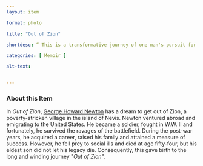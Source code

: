 ```yaml
--- 
layout: item 

format: photo 

title: "Out of Zion"

shortdesc: “ This is a transformative journey of one man's pursuit for a better life, spanning war, success, and ultimately, redemption." 

categories: [ Memoir ]

alt-text: 


--- 
```


### About this Item 

In _Out of Zion_, [George Howard Newton](https://cfbcworks.github.io/Independence40SKN/people/SKN40_A8.html) has a dream to get out of Zion, a poverty-stricken village in the island of Nevis. Newton ventured abroad and emigrating to the United States. He became a soldier, fought in W.W. II and fortunately, he survived the ravages of the battlefield. During the post-war years, he acquired a career, raised his family and attained a measure of success. However, he fell prey to social ills and died at age fifty-four, but his eldest son did not let his legacy die. Consequently, this gave birth to the long and winding journey "_Out of Zion_".
